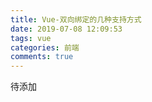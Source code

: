 ```yaml
---
title: Vue-双向绑定的几种支持方式
date: 2019-07-08 12:09:53
tags: vue
categories: 前端
comments: true
---
```


待添加
